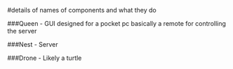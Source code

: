 #details of names of components and what they do

###Queen - GUI
designed for a pocket pc
basically a remote for controlling the server

###Nest - Server


###Drone - Likely a turtle


